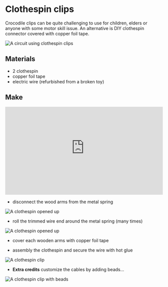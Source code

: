 # Clothespin clips

Crocodile clips can be quite challenging to use for children, elders or anyone with some motor skill issue. An alternative is 
DIY clothespin connector covered with copper foil tape.

![A circuit using clothespin clips](/assets/terminals/clothespin-clips/demo.gif)

## Materials

* 2 clothespin
* copper foil tape
* electric wire (refurbished from a broken toy)

## Make

<div style="position:relative;height:0;padding-bottom:56%;overflow:hidden;"><iframe style="position:absolute;top:0;left:0;width:100%;height:100%;" src="https://www.youtube-nocookie.com/embed/jL1RJtT7fp8" frameborder="0" allowfullscreen></iframe></div>

* disconnect the wood arms from the metal spring

![A clothespin opened up](/assets/terminals/clothespin-clips/opened.jpg)

* roll the trimmed wire end around the metal spring (many times)

![A clothespin opened up](/assets/terminals/clothespin-clips/cable-connection.jpg)

* cover each wooden arms with copper foil tape

* assembly the clothespin and secure the wire with hot glue

![A clothespin clip](/assets/terminals/clothespin-clips/finished.jpg)

* **Extra credits** customize the cables by adding beads...

![A clothespin clip with beads](/assets/terminals/clothespin-clips/beads.jpg)
